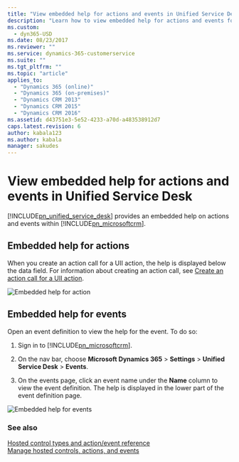 ```yaml
---
title: "View embedded help for actions and events in Unified Service Desk for Dynamics 365 Customer Engagement| MicrosoftDocs"
description: "Learn how to view embedded help for actions and events for hosted controls in Unified Service Desk."
ms.custom:
  - dyn365-USD
ms.date: 08/23/2017
ms.reviewer: ""
ms.service: dynamics-365-customerservice
ms.suite: ""
ms.tgt_pltfrm: ""
ms.topic: "article"
applies_to: 
  - "Dynamics 365 (online)"
  - "Dynamics 365 (on-premises)"
  - "Dynamics CRM 2013"
  - "Dynamics CRM 2015"
  - "Dynamics CRM 2016"
ms.assetid: d43751e3-5e52-4233-a70d-a483538912d7
caps.latest.revision: 6
author: kabala123
ms.author: kabala
manager: sakudes
---
```

# View embedded help for actions and events in Unified Service Desk
[!INCLUDE[pn_unified_service_desk](../includes/pn-unified-service-desk.md)] provides an embedded help on actions and events within [!INCLUDE[pn_microsoftcrm](../includes/pn-microsoftcrm.md)].  
  
<a name="Actions"></a>   
## Embedded help for actions  
 When you create an action call for a UII action, the help is displayed below the data field. For information about creating an action call, see [Create an action call for a UII action](../unified-service-desk/create-action-call-uii-action.md).  
  
 ![Embedded help for action](../unified-service-desk/media/crm-itpro-usd-embeddedhelpaction.png "Embedded help for action")  
  
<a name="Events"></a>   
## Embedded help for events  
 Open an event definition to view the help for the event. To do so:  
  
1.  Sign in to [!INCLUDE[pn_microsoftcrm](../includes/pn-microsoftcrm.md)].  
  
2.  On the nav bar, choose **Microsoft Dynamics 365** > **Settings** > **Unified Service Desk** > **Events**.  
  
3.  On the events page, click an event name under the **Name** column to view the event definition. The help is displayed in the lower part of the event definition page.  
  
 ![Embedded help for events](../unified-service-desk/media/crm-itpro-usd-embeddedhelpevents.png "Embedded help for events")  
  
### See also  
 [Hosted control types and action/event reference](../unified-service-desk/hosted-control-types-action-event-reference.md)   
 [Manage hosted controls, actions, and events](../unified-service-desk/manage-hosted-controls-actions-events.md)

